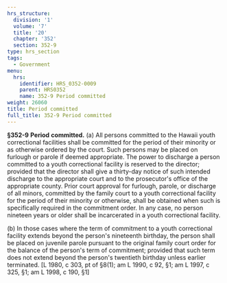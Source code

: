 ```yaml
---
hrs_structure:
  division: '1'
  volume: '7'
  title: '20'
  chapter: '352'
  section: 352-9
type: hrs_section
tags:
  - Government
menu:
  hrs:
    identifier: HRS_0352-0009
    parent: HRS0352
    name: 352-9 Period committed
weight: 26060
title: Period committed
full_title: 352-9 Period committed
---
```

**§352-9** **Period** **committed.** (a) All persons committed to the Hawaii youth correctional facilities shall be committed for the period of their minority or as otherwise ordered by the court. Such persons may be placed on furlough or parole if deemed appropriate. The power to discharge a person committed to a youth correctional facility is reserved to the director; provided that the director shall give a thirty-day notice of such intended discharge to the appropriate court and to the prosecutor's office of the appropriate county. Prior court approval for furlough, parole, or discharge of all minors, committed by the family court to a youth correctional facility for the period of their minority or otherwise, shall be obtained when such is specifically required in the commitment order. In any case, no person nineteen years or older shall be incarcerated in a youth correctional facility.

(b) In those cases where the term of commitment to a youth correctional facility extends beyond the person's nineteenth birthday, the person shall be placed on juvenile parole pursuant to the original family court order for the balance of the person's term of commitment; provided that such term does not extend beyond the person's twentieth birthday unless earlier terminated. [L 1980, c 303, pt of §8(1); am L 1990, c 92, §1; am L 1997, c 325, §1; am L 1998, c 190, §1]